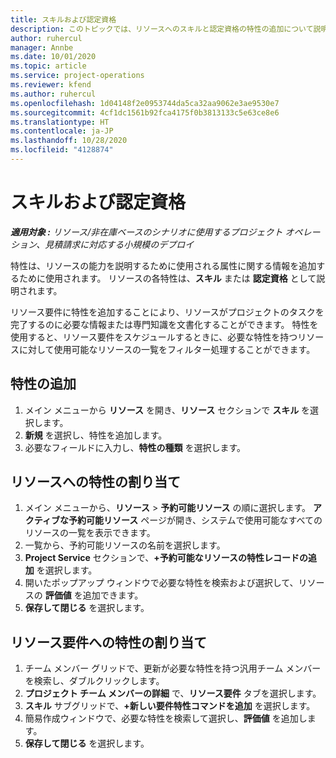 ```yaml
---
title: スキルおよび認定資格
description: このトピックでは、リソースへのスキルと認定資格の特性の追加について説明します。
author: ruhercul
manager: Annbe
ms.date: 10/01/2020
ms.topic: article
ms.service: project-operations
ms.reviewer: kfend
ms.author: ruhercul
ms.openlocfilehash: 1d04148f2e0953744da5ca32aa9062e3ae9530e7
ms.sourcegitcommit: 4cf1dc1561b92fca4175f0b3813133c5e63ce8e6
ms.translationtype: HT
ms.contentlocale: ja-JP
ms.lasthandoff: 10/28/2020
ms.locfileid: "4128874"
---
```

# <a name="skills-and-certifications"></a>スキルおよび認定資格
_**適用対象 :** リソース/非在庫ベースのシナリオに使用するプロジェクト オペレーション、見積請求に対応する小規模のデプロイ_

特性は、リソースの能力を説明するために使用される属性に関する情報を追加するために使用されます。 リソースの各特性は、**スキル** または **認定資格** として説明されます。

リソース要件に特性を追加することにより、リソースがプロジェクトのタスクを完了するのに必要な情報または専門知識を文書化することができます。 特性を使用すると、リソース要件をスケジュールするときに、必要な特性を持つリソースに対して使用可能なリソースの一覧をフィルター処理することができます。

## <a name="add-characteristics"></a>特性の追加

1. メイン メニューから **リソース** を開き、**リソース** セクションで **スキル** を選択します。
2. **新規** を選択し、特性を追加します。
3. 必要なフィールドに入力し、**特性の種類** を選択します。

## <a name="assign-characteristics-to-resources"></a>リソースへの特性の割り当て

1. メイン メニューから、**リソース** >  **予約可能リソース** の順に選択します。 **アクティブな予約可能リソース** ページが開き、システムで使用可能なすべてのリソースの一覧を表示できます。
2. 一覧から、予約可能リソースの名前を選択します。
3. **Project Service** セクションで、**+予約可能なリソースの特性レコードの追加** を選択します。
4. 開いたポップアップ ウィンドウで必要な特性を検索および選択して、リソースの **評価値** を追加できます。
5. **保存して閉じる** を選択します。

## <a name="assign-characteristics-to-resource-requirements"></a>リソース要件への特性の割り当て

1. チーム メンバー グリッドで、更新が必要な特性を持つ汎用チーム メンバーを検索し、ダブルクリックします。
2. **プロジェクト チーム メンバーの詳細** で、**リソース要件** タブを選択します。
3. **スキル** サブグリッドで、**+新しい要件特性コマンドを追加** を選択します。
4. 簡易作成ウィンドウで、必要な特性を検索して選択し、**評価値** を追加します。
5. **保存して閉じる** を選択します。